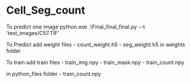 # Cell_Seg_count

To predict one image
python.exe .\Final_final_final.py --t 'test_images/C57.TIF'

To Predict
add weight files
	- count_weight.h5
	- seg_weight.h5
in weights folder

To train
add train files 
	- train_img.npy
	- train_mask.npy
	- train_count.npy
		
in python_files folder - train_count.npy